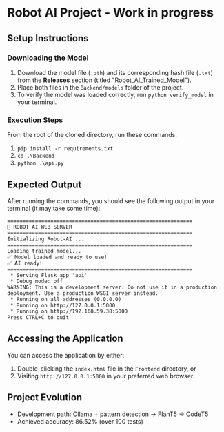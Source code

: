 # Robot AI Project - Work in progress

## Setup Instructions

### Downloading the Model
1. Download the model file (`.pth`) and its corresponding hash file (`.txt`) from the **Releases** section (titled "Robot_AI_Trained_Model").
2. Place both files in the `Backend/models` folder of the project.
3. To verify the model was loaded correctly, run `python verify_model` in your terminal.

### Execution Steps
From the root of the cloned directory, run these commands:

1. `pip install -r requirements.txt`
2. `cd .\Backend`
3. `python .\api.py`

## Expected Output
After running the commands, you should see the following output in your terminal (it may take some time):

```
============================================================
🤖 ROBOT AI WEB SERVER
============================================================
Initializing Robot-AI ...
============================================================
Loading trained model...
✅ Model loaded and ready to use!
✅ AI ready!
============================================================
 * Serving Flask app 'api'
 * Debug mode: off
WARNING: This is a development server. Do not use it in a production deployment. Use a production WSGI server instead.
 * Running on all addresses (0.0.0.0)
 * Running on http://127.0.0.1:5000
 * Running on http://192.168.59.38:5000
Press CTRL+C to quit
```

## Accessing the Application
You can access the application by either:
1. Double-clicking the `index.html` file in the `Frontend` directory, or
2. Visiting `http://127.0.0.1:5000` in your preferred web browser.

## Project Evolution
- Development path: Ollama + pattern detection → FlanT5 → CodeT5
- Achieved accuracy: 86.52% (over 100 tests)